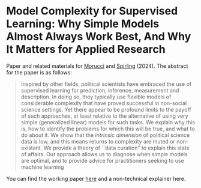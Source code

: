 # Model Complexity for Supervised Learning: Why Simple Models Almost Always Work Best, And Why It Matters for Applied Research

Paper and related materials for [Morucci](https://marcomorucci.com/bio/) and [Spirling](https://arthurspirling.org/) (2024).  The abstract for the paper is as follows: 

> Inspired by  other fields, political scientists have embraced the use of supervised learning for prediction, inference, measurement and description. In doing so, they typically use flexible models of considerable complexity that have proved successful in non-social science settings. Yet there appear to be profound limits to the payoff of such approaches, at least relative to the alternative of using very simple (generalized linear) models for such tasks. We explain why this is, how to identify the problems for which this will be true, and what to do about it.  We show that the *intrinsic dimension* of political science data is low, and this means returns to complexity are muted or non-existant.  We provide a theory of ``data curation" to explain this state of affairs.  Our approach allows us to diagnose when simple models are optimal, and to provide advice for practitioners seeking to use machine learning


You can find the working paper [here](https://arthurspirling.org/documents/MorucciSpirling_JustDoOLS.pdf) and a non-technical explainer here.
